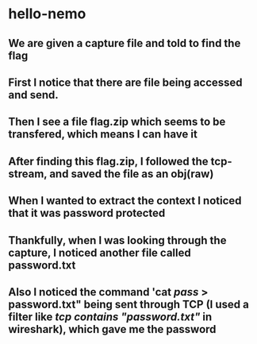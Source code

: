 # hello-nemo
## We are given a capture file and told to find the flag
## First I notice that there are file being accessed and send.
## Then I see a file flag.zip which seems to be transfered, which means I can have it
## After finding this flag.zip, I followed the tcp-stream, and saved the file as an obj(raw)
## When I wanted to extract the context I noticed that it was password protected
## Thankfully, when I was looking through the capture, I noticed another file called password.txt
## Also I noticed the command 'cat *pass* > password.txt" being sent through TCP (I used a filter like *tcp contains "password.txt"* in wireshark), which gave me the password
